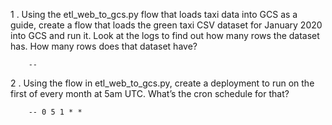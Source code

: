 1 . Using the etl_web_to_gcs.py flow that loads taxi data into GCS as a guide, create a flow that loads the green taxi CSV dataset for January 2020 into GCS and run it. Look at the logs to find out how many rows the dataset has.
How many rows does that dataset have?

        --


2 . Using the flow in etl_web_to_gcs.py, create a deployment to run on the first of every month at 5am UTC. What’s the cron schedule for that?

        -- 0 5 1 * *


